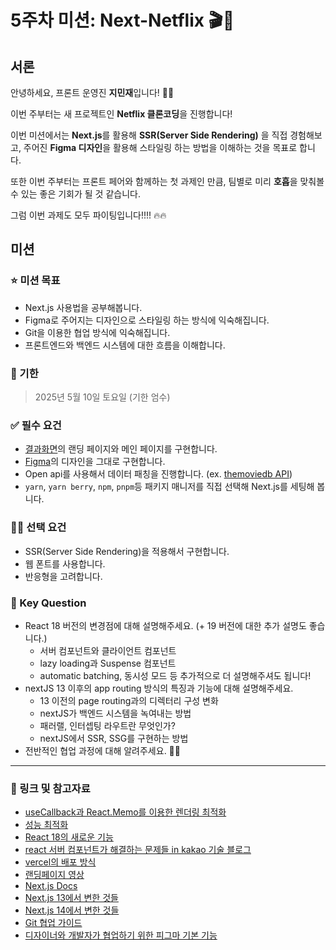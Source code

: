 # 5주차 미션: Next-Netflix 🎬🍿

## 서론

안녕하세요, 프론트 운영진 **지민재**입니다! 🩷🥰

이번 주부터는 새 프로젝트인 **Netflix 클론코딩**을 진행합니다! 

이번 미션에서는 **Next.js**를 활용해 **SSR(Server Side Rendering)** 을 직접 경험해보고, 주어진 **Figma 디자인**을 활용해 스타일링 하는 방법을 이해하는 것을 목표로 합니다.

또한 이번 주부터는 프론트 페어와 함께하는 첫 과제인 만큼, 팀별로 미리 **호흡**을 맞춰볼 수 있는 좋은 기회가 될 것 같습니다.

그럼 이번 과제도 모두 파이팅입니다!!!! 🔥🔥

## 미션

### **⭐ 미션 목표**

- Next.js 사용법을 공부해봅니다.
- Figma로 주어지는 디자인으로 스타일링 하는 방식에 익숙해집니다.
- Git을 이용한 협업 방식에 익숙해집니다.
- 프론트엔드와 백엔드 시스템에 대한 흐름을 이해합니다.

### 📅 기한

> 2025년 5월 10일 토요일 (기한 엄수)
> 

### **✅ 필수 요건**

- [결과화면](https://next-netflix-18th-2.vercel.app)의 랜딩 페이지와 메인 페이지를 구현합니다.
- [Figma](https://www.figma.com/file/UqdXDovIczt1Gl0IjknHQf/Netflix?node-id=0%3A1)의 디자인을 그대로 구현합니다.
- Open api를 사용해서 데이터 패칭을 진행합니다. (ex. [themoviedb API](https://developers.themoviedb.org/3/getting-started/introduction))
- `yarn`, `yarn berry`, `npm`, `pnpm`등 패키지 매니저를 직접 선택해 Next.js를 세팅해 봅니다.

### 👍🏻 선택 요건

- SSR(Server Side Rendering)을 적용해서 구현합니다.
- 웹 폰트를 사용합니다.
- 반응형을 고려합니다.

### 🔑 Key Question

- React 18 버전의 변경점에 대해 설명해주세요. (+ 19 버전에 대한 추가 설명도 좋습니다.)
    - 서버 컴포넌트와 클라이언트 컴포넌트
    - lazy loading과 Suspense 컴포넌트
    - automatic batching, 동시성 모드 등 추가적으로 더 설명해주셔도 됩니다!
- nextJS 13 이후의 app routing 방식의 특징과 기능에 대해 설명해주세요.
    - 13 이전의 page routing과의 디렉터리 구성 변화
    - nextJS가 백엔드 시스템을 녹여내는 방법
    - 패러랠, 인터셉팅 라우트란 무엇인가?
    - nextJS에서 SSR, SSG를 구현하는 방법
- 전반적인 협업 과정에 대해 알려주세요. 👏🏻

---

### **🔗 링크 및 참고자료**

- [useCallback과 React.Memo를 이용한 렌더링 최적화](https://velog.io/@yejinh/useCallback%EA%B3%BC-React.Memo%EC%9D%84-%ED%86%B5%ED%95%9C-%EB%A0%8C%EB%8D%94%EB%A7%81-%EC%B5%9C%EC%A0%81%ED%99%94)
- [성능 최적화](https://ui.toast.com/fe-guide/ko_PERFORMANCE)
- [React 18의 새로운 기능](https://www.youtube.com/watch?v=7mkQi0TlJQo)
- [react 서버 컴포넌트가 해결하는 문제들 in kakao 기술 블로그](https://tech.kakaopay.com/post/react-server-components/)
- [vercel의 배포 방식](https://www.youtube.com/watch?v=8q-jCvLWwKc&t=11s)
- [랜딩페이지 영상](https://lottiefiles.com/kr/)
- [Next.js Docs](https://beta.nextjs.org/docs)
- [Next.js 13에서 변한 것들](https://velog.io/@hang_kem_0531/Next.js-13%EC%9D%B4-%EB%82%98%EC%99%80%EB%B2%84%EB%A0%B8%EB%8B%A4)
- [Next.js 14에서 변한 것들](https://velog.io/@lee_1124/Next.js-14-%EC%97%85%EB%8D%B0%EC%9D%B4%ED%8A%B8)
- [Git 협업 가이드](https://velog.io/@jinuku/Git-%ED%98%91%EC%97%85-%EA%B0%80%EC%9D%B4%EB%93%9C)
- [디자이너와 개발자가 협업하기 위한 피그마 기본 기능](https://chingguhl.tistory.com/entry/%EA%B0%9C%EB%B0%9C%EC%9E%90%EA%B0%80-%EA%BC%AD-%EC%95%8C%EC%95%84%EC%95%BC-%ED%95%A0-%ED%94%BC%EA%B7%B8%EB%A7%88-10%EA%B0%80%EC%A7%80-%EA%B8%B0%EB%8A%A5-%EB%94%94%EC%9E%90%EC%9D%B4%EB%84%88%EC%99%80-%EA%B0%9C%EB%B0%9C%EC%9E%90%EA%B0%80-%ED%98%91%EC%97%85%ED%95%98%EA%B8%B0-%EC%9C%84%ED%95%9C-%ED%94%BC%EA%B7%B8%EB%A7%88-%EA%B8%B0%EB%B3%B8-%EA%B8%B0%EB%8A%A5)